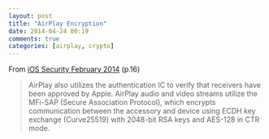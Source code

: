 ```yaml
---
layout: post
title: "AirPlay Encryption"
date: 2014-04-24 00:19
comments: true
categories: [airplay, crypto]
---
```


From [iOS Security February 2014](http://images.apple.com/iphone/business/docs/iOS_Security_Feb14.pdf) (p.16)

> AirPlay also utilizes the authentication IC to verify that receivers have been approved by Apple. AirPlay audio and video streams utilize the MFi-SAP (Secure Association Protocol), which encrypts communication between the accessory and device using ECDH key exchange (Curve25519) with 2048-bit RSA keys and AES-128 in CTR mode.
